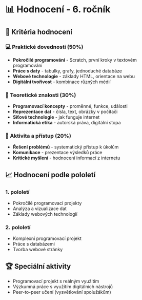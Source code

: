# 📊 Hodnocení - 6. ročník

## 🎯 Kritéria hodnocení

### 💻 Praktické dovednosti (50%)
- **Pokročilé programování** - Scratch, první kroky v textovém programování
- **Práce s daty** - tabulky, grafy, jednoduché databáze
- **Webové technologie** - základy HTML, orientace na webu
- **Digitální tvořivost** - kombinace různých médií

### 🧠 Teoretické znalosti (30%)
- **Programovací koncepty** - proměnné, funkce, události
- **Reprezentace dat** - čísla, text, obrázky v počítači
- **Síťové technologie** - jak funguje internet
- **Informatická etika** - autorská práva, digitální stopa

### 🤝 Aktivita a přístup (20%)
- **Řešení problémů** - systematický přístup k úkolům
- **Komunikace** - prezentace výsledků práce
- **Kritické myšlení** - hodnocení informací z internetu

## 📈 Hodnocení podle pololetí

### 1. pololetí
- Pokročilé programovací projekty
- Analýza a vizualizace dat
- Základy webových technologií

### 2. pololetí
- Komplexní programovací projekt
- Práce s databázemi
- Tvorba webové stránky

## 🏆 Speciální aktivity
- Programovací projekt s reálným využitím
- Výzkumná práce s využitím digitálních nástrojů
- Peer-to-peer učení (vysvětlování spolužákům)
